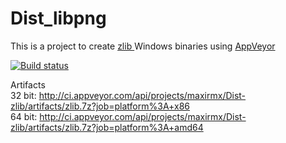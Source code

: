 # Dist_libpng

This is a project to create <a href="http://www.zlib.net"> zlib </a> Windows binaries using <a href="https://www.appveyor.com">AppVeyor</a><br />

[![Build status](https://ci.appveyor.com/api/projects/status/av2jl6wrvxxvcgry/branch/master?svg=true)](https://ci.appveyor.com/project/maxirmx/dist-zlib/branch/master)

Artifacts<br />
32 bit: http://ci.appveyor.com/api/projects/maxirmx/Dist-zlib/artifacts/zlib.7z?job=platform%3A+x86<br />
64 bit: http://ci.appveyor.com/api/projects/maxirmx/Dist-zlib/artifacts/zlib.7z?job=platform%3A+amd64
